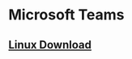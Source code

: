 # Microsoft Teams

## [Linux Download](https://www.microsoft.com/pt-br/microsoft-365/microsoft-teams/download-app#desktopAppDownloadregion)
